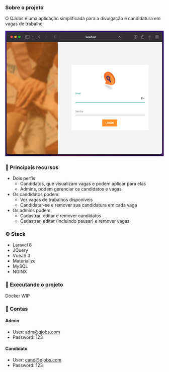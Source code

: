 ### Sobre o projeto
O QJobs é uma aplicação simplificada para a divulgação e candidatura em vagas de trabalho

![Tela de login](https://github.com/lftissot2/curso-beta/blob/master/docs/print.png)

### 📝 Principais recursos
- Dois perfis
    - Candidatos, que visualizam vagas e podem aplicar para elas
    - Admins, podem gerenciar os candidatos e vagas
- Os candidatos podem:
    - Ver vagas de trabalhos disponíveis
    - Candidatar-se e remover sua candidatura em cada vaga
- Os admins podem:
    - Cadastrar, editar e remover candidatos
    - Cadastrar, editar (incluindo pausar) e remover vagas
### ⚙️ Stack
- Laravel 8
- JQuery
- VueJS 3
- Materialize
- MySQL
- NGINX

### 🏁 Executando o projeto
Docker WIP

### 🔑 Contas
#### Admin
- User: adm@qjobs.com
- Password: 123

#### Candidato
- User: cand@qjobs.com
- Password: 123